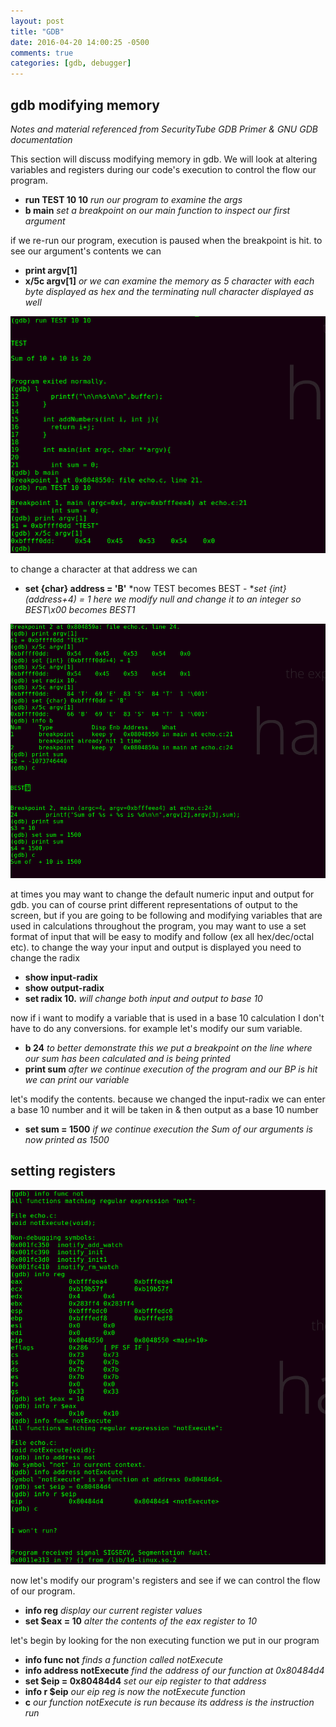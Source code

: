 ```yaml
---
layout: post
title: "GDB"
date: 2016-04-20 14:00:25 -0500
comments: true
categories: [gdb, debugger]
---
```

## gdb modifying memory
*Notes and material referenced from SecurityTube GDB Primer & GNU GDB documentation*

  This section will discuss modifying memory in gdb. We will look at altering variables and registers during our code's execution to control the flow our program.

<!--more-->
  - **run TEST 10 10** *run our program to examine the args*
  - **b main** *set a breakpoint on our main function to inspect our first argument*

  if we re-run our program, execution is paused when the breakpoint is hit. to see our argument's contents we can
  - **print argv[1]**
  - **x/5c argv[1]** *or we can examine the memory as 5 character with each byte displayed as hex and the terminating null character displayed as well*

![gdb examine argument](/images/gdbsetarg.png)

  to change a character at that address we can
  - **set {char} address = 'B'** *now TEST becomes BEST - **set {int} (address+4) = 1 here we modify null and change it to an integer so BEST\x00 becomes BEST1*

![gdb set radix](/images/gdbsetradix.png)

  at times you may want to change the default numeric input and output for gdb. you can of course print different representations of output to the screen, but if you are going to be following and modifying variables that are used in calculations throughout the program, you may want to use a set format of input that will be easy to modify and follow (ex all hex/dec/octal etc). to change the way your input and output is displayed you need to change the radix

  - **show input-radix**
  - **show output-radix**
  - **set radix 10.** *will change both input and output to base 10*

  now if i want to modify a variable that is used in a base 10 calculation I don't have to do any conversions. for example let's modify our sum variable.

  - **b 24** *to better demonstrate this we put a breakpoint on the line where our sum has been calculated and is being printed*
  - **print sum** *after we continue execution of the program and our BP is hit we can print our variable*

  let's modify the contents. because we changed the input-radix we can enter a base 10 number and it will be taken in & then output as a base 10 number

  - **set sum = 1500** *if we continue execution the Sum of our arguments is now printed as 1500*

## setting registers

![gdb set registers](/images/gdbsetreg.png)

  now let's modify our program's registers and see if we can control the flow of our program.

  - **info reg** *display our current register values*
  - **set $eax = 10** *alter the contents of the eax register to 10*

  let's begin by looking for the non executing function we put in our program

  - **info func not** *finds a function called notExecute*
  - **info address notExecute** *find the address of our function at 0x80484d4*
  - **set $eip = 0x80484d4** *set our eip register to that address*
  - **info r $eip** *our eip reg is now the notExecute function*
  - **c** *our function notExecute is run because its address is the instruction run*


